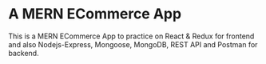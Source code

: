 # A MERN ECommerce App

This is a MERN ECommerce App to practice on React & Redux for frontend and also Nodejs-Express, Mongoose, MongoDB, REST API and Postman for backend.
